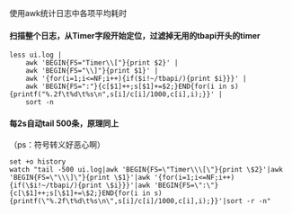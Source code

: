 使用awk统计日志中各项平均耗时

#### 扫描整个日志，从Timer字段开始定位，过滤掉无用的tbapi开头的timer

	less ui.log | 
        awk 'BEGIN{FS="Timer\\["}{print $2}' | 
        awk 'BEGIN{FS="\\]"}{print $1}' | 
        awk '{for(i=1;i<=NF;i++){if($i!~/tbapi/){print $i}}}' | 
        awk 'BEGIN{FS=":"}{c[$1]++;s[$1]+=$2;}END{for(i in s){printf("%.2f\t%d\t%s\n",s[i]/c[i]/1000,c[i],i);}}' | 
        sort -n

#### 每2s自动tail 500条，原理同上

（ps：符号转义好恶心啊）

	set +o history
	watch "tail -500 ui.log|awk 'BEGIN{FS=\"Timer\\\[\"}{print \$2}'|awk 'BEGIN{FS=\"\\\]\"}{print \$1}'|awk '{for(i=1;i<=NF;i++){if(\$i!~/tbapi/){print \$i}}}'|awk 'BEGIN{FS=\":\"}{c[\$1]++;s[\$1]+=\$2;}END{for(i in s){printf(\"%.2f\t%d\t%s\n\",s[i]/c[i]/1000,c[i],i);}}'|sort -r -n"  

